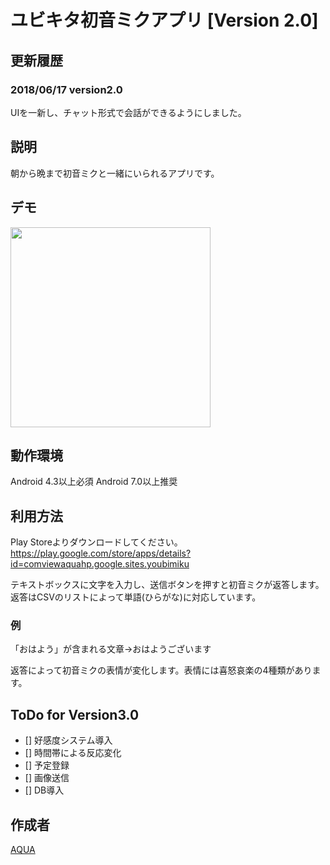 ユビキタ初音ミクアプリ [Version 2.0]
====

## 更新履歴
### 2018/06/17 version2.0
UIを一新し、チャット形式で会話ができるようにしました。

## 説明
朝から晩まで初音ミクと一緒にいられるアプリです。

## デモ
<img src="https://github.com/Aqua-ix/Pictures/blob/YoubiMiku/v2.0.gif" width="320px">

## 動作環境
Android 4.3以上必須
Android 7.0以上推奨

## 利用方法
Play Storeよりダウンロードしてください。
https://play.google.com/store/apps/details?id=comviewaquahp.google.sites.youbimiku

テキストボックスに文字を入力し、送信ボタンを押すと初音ミクが返答します。
返答はCSVのリストによって単語(ひらがな)に対応しています。
### 例
「おはよう」が含まれる文章→おはようございます

返答によって初音ミクの表情が変化します。表情には喜怒哀楽の4種類があります。

## ToDo for Version3.0
- [] 好感度システム導入
- [] 時間帯による反応変化
- [] 予定登録
- [] 画像送信
- [] DB導入

## 作成者

[AQUA](https://github.com/Aqua-ix)
